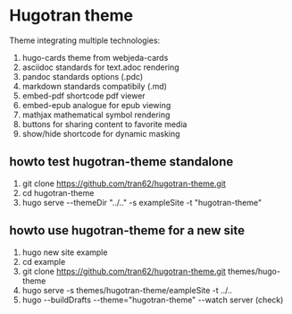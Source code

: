 # Hugotran theme

Theme integrating multiple technologies:

1. hugo-cards theme from webjeda-cards
2. asciidoc standards for text.adoc rendering
3. pandoc standards options (.pdc)
4. markdown standards compatibily (.md)
5. embed-pdf shortcode pdf viewer
6. embed-epub analogue for epub viewing
7. mathjax mathematical symbol rendering
8. buttons for sharing content to favorite media
9. show/hide shortcode for dynamic masking

## howto test hugotran-theme standalone
1. git clone https://github.com/tran62/hugotran-theme.git
2. cd hugotran-theme
3. hugo serve --themeDir "../.." -s exampleSite -t "hugotran-theme"

## howto use hugotran-theme for a new site
1. hugo new site example
2. cd example
3. git clone https://github.com/tran62/hugotran-theme.git themes/hugo-theme
4. hugo serve -s themes/hugotran-theme/eampleSite -t ../..
4. hugo --buildDrafts --theme="hugotran-theme" --watch server (check)




